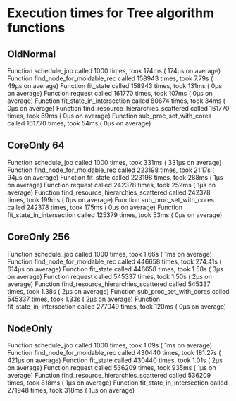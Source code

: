 # Execution times for Tree algorithm functions
## OldNormal
Function schedule_job                        called   1000 times, took  174ms ( 174µs on average)
Function find_node_for_moldable_rec          called 158943 times, took 7.79s  (  49µs on average)
Function fit_state                           called 158943 times, took  131ms (   0µs on average)
Function request                             called 161770 times, took  107ms (   0µs on average)
Function fit_state_in_intersection           called  80674 times, took   34ms (   0µs on average)
Function find_resource_hierarchies_scattered called 161770 times, took   69ms (   0µs on average)
Function sub_proc_set_with_cores             called 161770 times, took   54ms (   0µs on average)

## CoreOnly 64
Function schedule_job                        called   1000 times, took   331ms ( 331µs on average)
Function find_node_for_moldable_rec          called 223198 times, took 21.17s  (  94µs on average)
Function fit_state                           called 223198 times, took   288ms (   1µs on average)
Function request                             called 242378 times, took   252ms (   1µs on average)
Function find_resource_hierarchies_scattered called 242378 times, took   199ms (   0µs on average)
Function sub_proc_set_with_cores             called 242378 times, took   175ms (   0µs on average)
Function fit_state_in_intersection           called 125379 times, took    53ms (   0µs on average)

## CoreOnly 256
Function schedule_job                        called   1000 times, took   1.66s  (   1ms on average)
Function find_node_for_moldable_rec          called 446658 times, took 274.41s  ( 614µs on average)
Function fit_state                           called 446658 times, took   1.58s  (   3µs on average)
Function request                             called 545337 times, took   1.50s  (   2µs on average)
Function find_resource_hierarchies_scattered called 545337 times, took   1.38s  (   2µs on average)
Function sub_proc_set_with_cores             called 545337 times, took   1.33s  (   2µs on average)
Function fit_state_in_intersection           called 277049 times, took    120ms (   0µs on average)

## NodeOnly
Function schedule_job                        called   1000 times, took   1.09s  (   1ms on average)
Function find_node_for_moldable_rec          called 430440 times, took 181.27s  ( 421µs on average)
Function fit_state                           called 430440 times, took   1.01s  (   2µs on average)
Function request                             called 536209 times, took    935ms (   1µs on average)
Function find_resource_hierarchies_scattered called 536209 times, took    818ms (   1µs on average)
Function fit_state_in_intersection           called 271948 times, took    318ms (   1µs on average)

